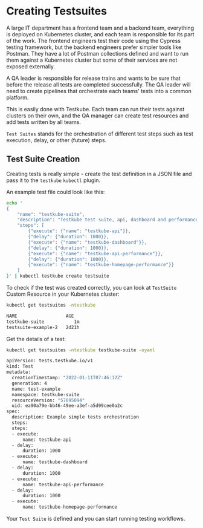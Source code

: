 # Creating Testsuites

A large IT department has a frontend team and a backend team, everything is
deployed on Kubernetes cluster, and each team is responsible for its part of the work. The frontend engineers test their code using the  Cypress testing framework, but the backend engineers prefer simpler tools like Postman. They have a lot of Postman collections defined and want to run them against a Kubernetes cluster but some of their services are not exposed externally.

A QA leader is responsible for release trains and wants to be sure that before the release all tests are completed successfully. The QA leader will need to create pipelines that orchestrate each teams' tests into a common platform.

This is easily done with Testkube. Each team can run their tests against clusters on their own, and the QA manager can create test resources and add tests written by all teams.

`Test Suites` stands for the orchestration of different test steps such as test execution, delay, or other (future) steps.

## **Test Suite Creation**

Creating tests is really simple - create the test definition in a JSON file and pass it to the `testkube` `kubectl` plugin.

An example test file could look like this:

```bash
echo '
{
	"name": "testkube-suite",
	"description": "Testkube test suite, api, dashboard and performance",
	"steps": [
		{"execute": {"name": "testkube-api"}},
		{"delay": {"duration": 1000}},
		{"execute": {"name": "testkube-dashboard"}},
		{"delay": {"duration": 1000}},
		{"execute": {"name": "testkube-api-performance"}},
		{"delay": {"duration": 1000}},
		{"execute": {"name": "testkube-homepage-performance"}}
	]
}' | kubectl testkube create testsuite
```

To check if the test was created correctly, you can look at `TestSuite` Custom Resource in your Kubernetes cluster:

```bash
kubectl get testsuites -ntestkube

NAME                  AGE
testkube-suite           1m
testsuite-example-2   2d21h
```

Get the details of a test:

```bash
kubectl get testsuites -ntestkube testkube-suite -oyaml

apiVersion: tests.testkube.io/v1
kind: Test
metadata:
  creationTimestamp: "2022-01-11T07:46:12Z"
  generation: 4
  name: test-example
  namespace: testkube-suite
  resourceVersion: "57695094"
  uid: ea90a79e-bb46-49ee-a3ef-a5d99cee0a2c
spec:
  description: Example simple tests orchestration
  steps:
  steps:
  - execute:
      name: testkube-api
  - delay:
      duration: 1000
  - execute:
      name: testkube-dashboard
  - delay:
      duration: 1000
  - execute:
      name: testkube-api-performance
  - delay:
      duration: 1000
  - execute:
      name: testkube-homepage-performance
```

Your `Test Suite` is defined and you can start running testing workflows.
